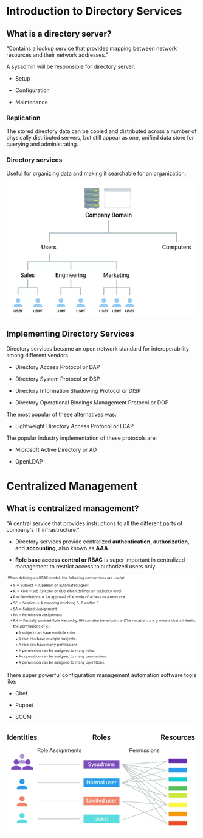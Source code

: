 # Introduction to Directory Services

## What is a directory server?

"Contains a lookup service that provides mapping between network resources and their network addresses."

A sysadmin will be responsible for directory server:

  + Setup

  + Configuration

  + Maintenance

### Replication

The stored directory data can be copied and distributed across a number of physically distributed servers, but still appear as one, unified data store for querying and administrating.

### Directory services

Useful for organizing data and making it searchable for an organization.

![Directory Structure Management](./images/directory_magement.png) 

## Implementing Directory Services

Directory services became an open network standard for interoperability among different vendors.

  + Directory Access Protocol or DAP

  + Directory System Protocol or DSP

  + Directory Information Shadowing Protocol or DISP

  + Directory Operational Bindings Management Protocol or DOP

The most popular of these alternatives was:

  + Lightweight Directory Access Protocol or LDAP

The popular industry implementation of these protocols are:

  + Microsoft Active Directory or AD

  + OpenLDAP

# Centralized Management

## What is centralized management?

"A central service that provides instructions to all the different parts of company's IT infrastructure."

  + Directory services provide centralized **authentication, authorization**, and **accounting**, also known as **AAA**.

  + **Role base access control or RBAC** is super important in centralized management to restrict access to authorized users only.

![Role Base Access Control](./images/rbac.png) 

There super powerful configuration management automation software tools like:

  + Chef

  + Puppet

  + SCCM

![Centralized Management](./images/centralized_mangement.png) 
